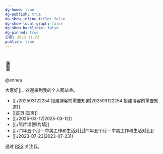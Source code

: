 ```yaml
---
dg-home: true
dg-publish: true
dg-show-inline-title: false
dg-show-local-graph: false
dg-show-backlinks: false
dg-pinned: true
日期: 2023-11-23
publish: true
---
```

# 🌲  
  
@ennea  
  
大家好👋，欢迎来到我的个人网站😜。  
  
- [[./202503122254 搭建博客前需要知道|202503122254 搭建博客前需要知道]]  
- [[首页|首页]]  
- [[./2025-03-12|2025-03-12]]  
- [[./照片墙|照片墙]]  
- [[./四年五个月 – 中美工作和生活对比|四年五个月 – 中美工作和生活对比]]  
- [[./2023-07-23|2023-07-23]]  
  
通过 [RSS](https://enneaaa.netlify.app/feed.xml) 关注我。